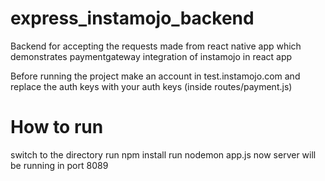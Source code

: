 # express_instamojo_backend
Backend for accepting the requests made from react native app which demonstrates paymentgateway integration of instamojo in react app

Before running the project make an account in test.instamojo.com and replace the auth keys with your auth keys (inside routes/payment.js)

# How to run
switch to the directory
run npm install
run nodemon app.js
now server will be running in port 8089
